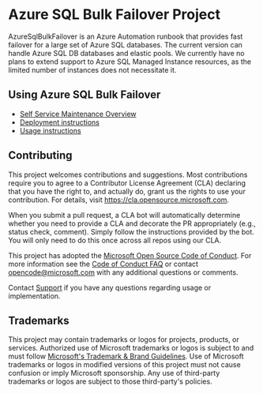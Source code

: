 # Azure SQL Bulk Failover Project

AzureSqlBulkFailover is an Azure Automation runbook that provides fast failover for a large set of Azure SQL databases. 
The current version can handle Azure SQL DB databases and elastic pools. We currently have no plans to extend support to Azure SQL Managed Instance resources, as the limited number of instances does not necessitate it.

## Using Azure SQL Bulk Failover

* [Self Service Maintenance Overview](CmwOverview.md)
* [Deployment instructions](AzureSqlBulkFailoverSetup.md)
* [Usage instructions](AzureSqlBulkFailoverUsage.md)

## Contributing

This project welcomes contributions and suggestions.  Most contributions require you to agree to a
Contributor License Agreement (CLA) declaring that you have the right to, and actually do, grant us
the rights to use your contribution. For details, visit https://cla.opensource.microsoft.com.

When you submit a pull request, a CLA bot will automatically determine whether you need to provide
a CLA and decorate the PR appropriately (e.g., status check, comment). Simply follow the instructions
provided by the bot. You will only need to do this once across all repos using our CLA.

This project has adopted the [Microsoft Open Source Code of Conduct](https://opensource.microsoft.com/codeofconduct/).
For more information see the [Code of Conduct FAQ](https://opensource.microsoft.com/codeofconduct/faq/) or
contact [opencode@microsoft.com](mailto:opencode@microsoft.com) with any additional questions or comments.

Contact [Support](SUPPORT.md) if you have any questions regarding usage or implementation.

## Trademarks

This project may contain trademarks or logos for projects, products, or services. Authorized use of Microsoft 
trademarks or logos is subject to and must follow 
[Microsoft's Trademark & Brand Guidelines](https://www.microsoft.com/en-us/legal/intellectualproperty/trademarks/usage/general).
Use of Microsoft trademarks or logos in modified versions of this project must not cause confusion or imply Microsoft sponsorship.
Any use of third-party trademarks or logos are subject to those third-party's policies.

